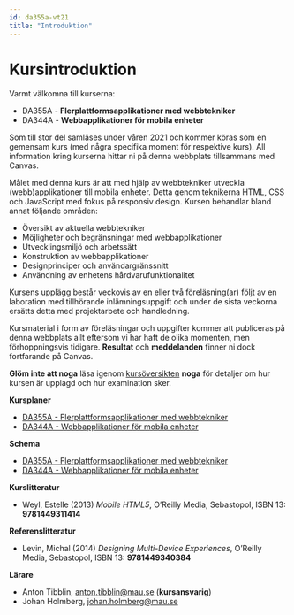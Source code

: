 ```yaml
---
id: da355a-vt21
title: "Introduktion"
---
```


# Kursintroduktion

Varmt välkomna till kurserna:

- DA355A - **Flerplattformsapplikationer med webbtekniker**
- DA344A - **Webbapplikationer för mobila enheter**

Som till stor del samläses under våren 2021 och kommer köras som en gemensam kurs (med några specifika moment för respektive kurs). All information kring kurserna hittar ni på denna webbplats tillsammans med Canvas.

Målet med denna kurs är att med hjälp av webbtekniker utveckla (webb)applikationer till mobila enheter. Detta genom teknikerna HTML, CSS och JavaScript med fokus på responsiv design. Kursen behandlar bland annat följande områden:

* Översikt av aktuella webbtekniker
* Möjligheter och begränsningar med webbapplikationer
* Utvecklingsmiljö och arbetssätt
* Konstruktion av webbapplikationer
* Designprinciper och användargränssnitt
* Användning av enhetens hårdvarufunktionalitet

Kursens upplägg består veckovis av en eller två föreläsning(ar) följt av en laboration med tillhörande inlämningsuppgift och under de sista veckorna ersätts detta med projektarbete och handledning.

Kursmaterial i form av föreläsningar och uppgifter kommer att publiceras på denna webbplats allt eftersom vi har haft de olika momenten, men förhoppningsvis tidigare. **Resultat** och **meddelanden** finner ni dock fortfarande på Canvas.

**Glöm inte att noga** läsa igenom [kursöversikten](overview) **noga** för detaljer om hur kursen är upplagd och hur examination sker.

**Kursplaner**

* [DA355A - Flerplattformsapplikationer med webbtekniker](https://edu.mau.se/sv/Course/DA355A)
* [DA344A - Webbapplikationer för mobila enheter](https://edu.mau.se/sv/Course/DA344A)

**Schema**

* [DA355A - Flerplattformsapplikationer med webbtekniker](https://schema.mau.se/setup/jsp/Schema.jsp?startDatum=idag&intervallTyp=m&intervallAntal=6&sprak=SV&sokMedAND=true&forklaringar=true&resurser=k.DA355A-20211-TS010-)
* [DA344A - Webbapplikationer för mobila enheter](https://schema.mau.se/setup/jsp/Schema.jsp?startDatum=idag&intervallTyp=m&intervallAntal=6&sprak=SV&sokMedAND=true&forklaringar=true&resurser=k.DA344A-20211-18056-)

**Kurslitteratur**

* Weyl, Estelle (2013) *Mobile HTML5*, O’Reilly Media, Sebastopol, ISBN 13: **9781449311414**

**Referenslitteratur**

* Levin, Michal (2014) *Designing Multi-Device Experiences*, O’Reilly Media, Sebastopol, ISBN 13: **9781449340384**

**Lärare**

* Anton Tibblin, [anton.tibblin@mau.se](anton.tibblin@mau.se) (**kursansvarig**)
* Johan Holmberg, [johan.holmberg@mau.se](johan.holmberg@mau.se)
